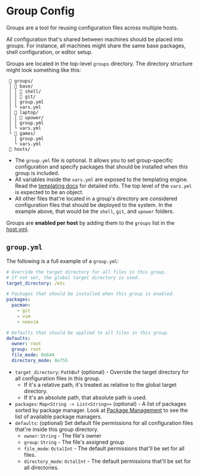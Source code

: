 # Group Config

Groups are a tool for reusing configuration files across multiple hosts.

All configuration that's shared between machines should be placed into groups.
For instance, all machines might share the same base packages, shell configuration, or editor setup.

Groups are located in the top-level `groups` directory.
The directory structure might look something like this:

```
 📂 groups/
 │ 📂 base/
 │ │ 📁 shell/
 │ │ 📁 git/
 │ │ group.yml
 │ └ vars.yml
 │ 📂 laptop/
 │ │ 📁 upower/
 │ │ group.yml
 │ └ vars.yml
 └ 📂 games/
   │ group.yml
   └ vars.yml
 📁 hosts/
```

- The `group.yml` file is optional.
  It allows you to set group-specific configuration and specify packages that should be installed when this group is included.
- All variables inside the `vars.yml` are exposed to the templating engine.
  Read the [templating docs](./templating.md) for detailed info.
  The top level of the `vars.yml` is expected to be an object.
- All other files that're located in a group's directory are considered configuration files that should be deployed to the system.
  In the example above, that would be the `shell`, `git`, and `upower` folders.

Groups are **enabled per host** by adding them to the `groups` list in the [host.yml](./host.md#hostyml).

## `group.yml`

The following is a full example of a `group.yml`:

```yml
# Override the target directory for all files in this group.
# If not set, the global target directory is used.
target_directory: /etc

# Packages that should be installed when this group is enabled.
packages:
  pacman:
    - git
    - vim
    - neovim

# Defaults that should be applied to all files in this group.
defaults:
  owner: root
  group: root
  file_mode: 0o644
  directory_mode: 0o755
```

- `target_directory`: `PathBuf` (optional) - Override the target directory for all configuration files in this group.
  - If it's a relative path, it's treated as relative to the global target directory.
  - If it's an absolute path, that absolute path is used.
- `packages`: `Map<String -> List<String>>` (optional) - A list of packages sorted by package manager.
  Look at [Package Management](../system_configuration/package_management/package_management.md) to see the list of available package managers.
- `defaults`: (optional) Set default file permissions for all configuration files that're inside this group directory.
  - `owner`: `String` - The file's owner
  - `group`: `String` - The file's assigned group
  - `file_mode`: `OctalInt` - The default permissions that'll be set for all files.
  - `directory_mode`: `OctalInt` - The default permissions that'll be set for all directories.
